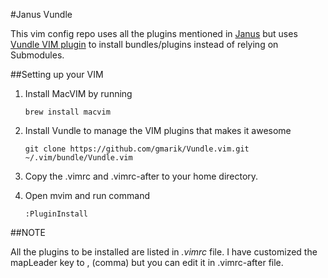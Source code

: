 #Janus Vundle

This vim config repo uses all the plugins mentioned in [Janus](https://github.com/carlhuda/janus/) but uses [Vundle VIM plugin](https://github.com/gmarik/Vundle.vim.git) to install bundles/plugins instead of relying on Submodules.


##Setting up your VIM

1. Install MacVIM by running

    ````
    brew install macvim
    ````

2. Install Vundle to manage the VIM plugins that makes it awesome

    ````
    git clone https://github.com/gmarik/Vundle.vim.git ~/.vim/bundle/Vundle.vim
    ````

3. Copy the .vimrc and .vimrc-after to your home directory.

4. Open mvim and run command

    ````
    :PluginInstall
    ````


##NOTE

All the plugins to be installed are listed in *.vimrc* file. I have customized the mapLeader key to , (comma) but you can edit it in .vimrc-after file.
